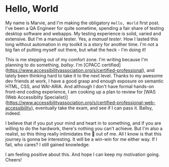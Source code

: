 # Hello, World

My name is Marvie, and I'm making the obligatory `Hello, World` first post. 
I've been a QA Engineer for quite sometime, spending a fair share of testing desktop software 
and webapps. My testing experience is solid, varied and extensive. But I'm a manual tester. Yes, a _manual tester_. How I lasted this long without 
automation in my toolkit is a story for another time. I'm not a big fan of putting myself out there, but what the heck - I'm doing it!

This is me stepping out of my comfort zone. I'm writing because I'm planning to do something, _ballsy_.
I'm [CPACC certified] (https://www.accessibilityassociation.org/s/certified-professional), and lately been thinking hard to take it to the next level.
Thanks to my awesome dev friends at work, I have a good grasp and enough exposure on semantic HTML, CSS, and WAI-ARIA. And although I don't have
formal hands-on front-end coding experience, I am cooking up a plan to review for [WAS (Web Accessiblity Specialist)] (https://www.accessibilityassociation.org/s/certified-professional-web-accessibility), eventually take the exam, 
and see if I can pass it. Ballsy, indeed.

I believe that if you put your mind and heart in to something, and if you are willing to do the hardwork, there's nothing you can't achieve. 
But I'm also a realist, so this thing really intimidates the 💩 out of me. All I know is that this journey is gonna be interesting.
It will be a win-win for me either way. If I fail, who cares? I still gained knowledge.

I am feeling positive about this. And hope I can keep my motivation going. Cheers!

